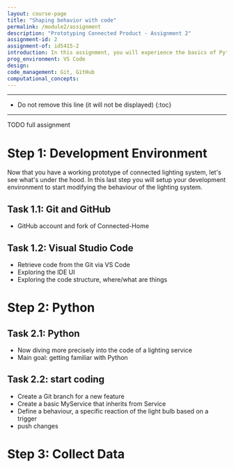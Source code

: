 ```yaml
---
layout: course-page
title: "Shaping behavior with code"
permalink: /module2/assignment
description: "Prototyping Connected Product - Assignment 2"
assignment-id: 2
assignment-of: id5415-2
introduction: In this assignment, you will experience the basics of Python programming. You will write a program that control the connected light bulb. You will rely on code written by others developers and share it with the rest of your team.
prog_environment: VS Code
design: 
code_management: Git, GitHub
computational_concepts: 
---
```


---

* Do not remove this line (it will not be displayed)
{:toc}

---

TODO full assignment

# Step 1: Development Environment

Now that you have a working prototype of connected lighting system, let's see what's under the hood. In this last step you will setup your development environment to start modifying the behaviour of the lighting system.

## Task 1.1: Git and GitHub

* GitHub account and fork of Connected-Home

## Task 1.2: Visual Studio Code


* Retrieve code from the Git via VS Code
* Exploring the IDE UI
* Exploring the code structure, where/what are things

# Step 2: Python

## Task 2.1: Python

* Now diving more precisely into the code of a lighting service
* Main goal: getting familiar with Python

## Task 2.2: start coding

* Create a Git branch for a new feature
* Create a basic MyService that inherits from Service
* Define a behaviour, a specific reaction of the light bulb based on a trigger
* push changes

# Step 3: Collect Data